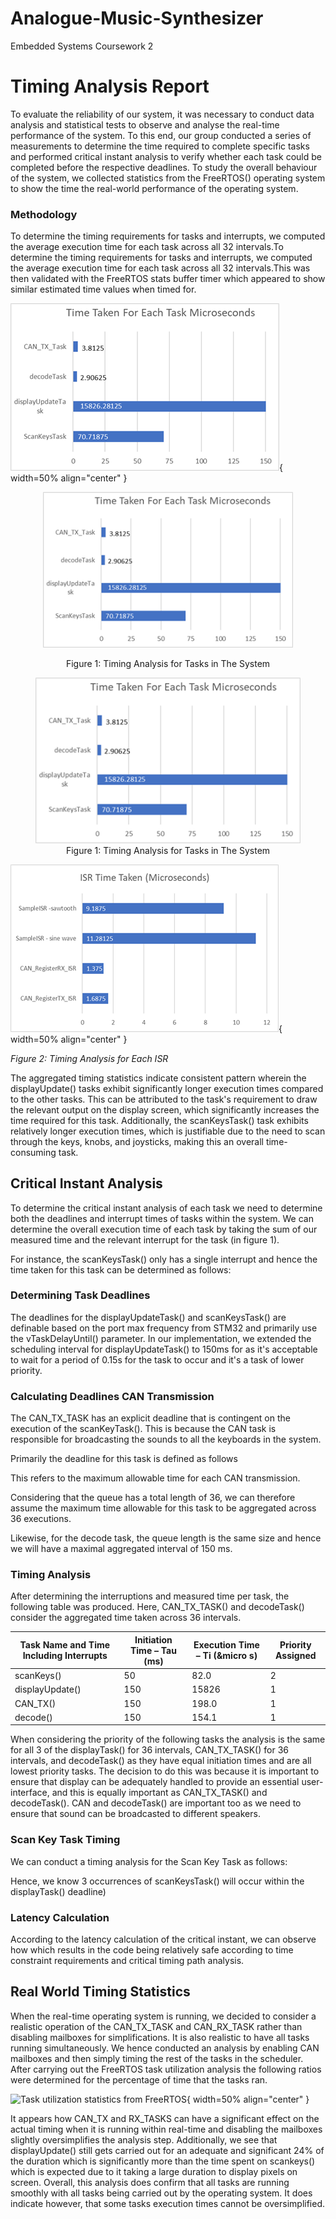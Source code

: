 # Analogue-Music-Synthesizer
Embedded Systems Coursework 2

# Timing Analysis Report

To evaluate the reliability of our system, it was necessary to conduct data analysis and statistical tests to observe and analyse the real-time performance of the system. To this end, our group conducted a series of measurements to determine the time required to complete specific tasks and performed critical instant analysis to verify whether each task could be completed before the respective deadlines. To study the overall behaviour of the system, we collected statistics from the FreeRTOS() operating system to show the time the real-world performance of the operating system.

### Methodology

To determine the timing requirements for tasks and interrupts, we computed the average execution time for each task across all 32 intervals.To determine the timing requirements for tasks and interrupts, we computed the average execution time for each task across all 32 intervals.This was then validated with the FreeRTOS stats buffer timer which appeared to show similar estimated time values when timed for.

![Alt text](/Images/figure-1.png){ width=50% align="center" }
<p align="center">
<img src="/Images/figure-1.png" width="400">
  
  <p align="center">
  Figure 1: Timing Analysis for Tasks in The System
 </p>
</p>
  <p align="center">
 <figure align="center">
  <img src="/Images/figure-1.png" alt="Figure 1: Timing Analysis for Tasks in The System">
  <figcaption style="text-align:center;">Figure 1: Timing Analysis for Tasks in The System</figcaption>
</figure>
</p>


![Alt text](/Images/figure-2.png){ width=50% align="center" }

_Figure 2: Timing Analysis for Each ISR_





The aggregated timing statistics indicate consistent pattern wherein the displayUpdate() tasks exhibit significantly longer execution times compared to the other tasks. This can be attributed to the task's requirement to draw the relevant output on the display screen, which significantly increases the time required for this task. Additionally, the scanKeysTask() task exhibits relatively longer execution times, which is justifiable due to the need to scan through the keys, knobs, and joysticks, making this an overall time-consuming task.

## Critical Instant Analysis

To determine the critical instant analysis of each task we need to determine both the deadlines and interrupt times of tasks within the system. We can determine the overall execution time of each task by taking the sum of our measured time and the relevant interrupt for the task (in figure 1).

For instance, the scanKeysTask() only has a single interrupt and hence the time taken for this task can be determined as follows:

### Determining Task Deadlines

The deadlines for the displayUpdateTask() and scanKeysTask() are definable based on the port max frequency from STM32 and primarily use the vTaskDelayUntil() parameter. In our implementation, we extended the scheduling interval for displayUpdateTask() to 150ms for as it's acceptable to wait for a period of 0.15s for the task to occur and it's a task of lower priority.

### Calculating Deadlines CAN Transmission

The CAN\_TX\_TASK has an explicit deadline that is contingent on the execution of the scanKeyTask(). This is because the CAN task is responsible for broadcasting the sounds to all the keyboards in the system.

Primarily the deadline for this task is defined as follows

This refers to the maximum allowable time for each CAN transmission.

Considering that the queue has a total length of 36, we can therefore assume the maximum time allowable for this task to be aggregated across 36 executions.

Likewise, for the decode task, the queue length is the same size and hence we will have a maximal aggregated interval of 150 ms.

### Timing Analysis

After determining the interruptions and measured time per task, the following table was produced. Here, CAN\_TX\_TASK() and decodeTask() consider the aggregated time taken across 36 intervals.

| **Task Name and Time Including Interrupts** | **Initiation Time – Tau (ms)** | **Execution Time – Ti (&micro s)** | **Priority Assigned** |
| --- | --- | --- | --- |
| scanKeys() | 50 | 82.0 | 2 |
| displayUpdate() | 150 | 15826 | 1 |
| CAN\_TX() | 150 | 198.0 | 1 |
| decode() | 150 | 154.1 | 1 |

When considering the priority of the following tasks the analysis is the same for all 3 of the displayTask() for 36 intervals, CAN\_TX\_TASK() for 36 intervals, and decodeTask() as they have equal initiation times and are all lowest priority tasks. The decision to do this was because it is important to ensure that display can be adequately handled to provide an essential user-interface, and this is equally important as CAN\_TX\_TASK() and decodeTask(). CAN and decodeTask() are important too as we need to ensure that sound can be broadcasted to different speakers.

### Scan Key Task Timing

We can conduct a timing analysis for the Scan Key Task as follows:

Hence, we know 3 occurrences of scanKeysTask() will occur within the displayTask() deadline)

### Latency Calculation

According to the latency calculation of the critical instant, we can observe how which results in the code being relatively safe according to time constraint requirements and critical timing path analysis.

## Real World Timing Statistics

When the real-time operating system is running, we decided to consider a realistic operation of the CAN\_TX\_TASK and CAN\_RX\_TASK rather than disabling mailboxes for simplifications. It is also realistic to have all tasks running simultaneously. We hence conducted an analysis by enabling CAN mailboxes and then simply timing the rest of the tasks in the scheduler. After carrying out the FreeRTOS task utilization analysis the following ratios were determined for the percentage of time that the tasks ran.

![Task utilization statistics from FreeRTOS](/Images/figure-3.png){ width=50% align="center" }

It appears how CAN\_TX and RX\_TASKS can have a significant effect on the actual timing when it is running within real-time and disabling the mailboxes slightly oversimplifies the analysis step. Additionally, we see that displayUpdate() still gets carried out for an adequate and significant 24% of the duration which is significantly more than the time spent on scankeys() which is expected due to it taking a large duration to display pixels on screen. Overall, this analysis does confirm that all tasks are running smoothly with all tasks being carried out by the operating system. It does indicate however, that some tasks execution times cannot be oversimplified.
